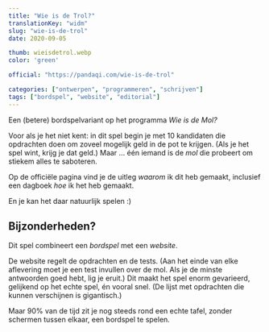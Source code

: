 ```yaml
---
title: "Wie is de Trol?"
translationKey: "widm"
slug: "wie-is-de-trol"
date: 2020-09-05

thumb: wieisdetrol.webp
color: 'green'

official: "https://pandaqi.com/wie-is-de-trol"

categories: ["ontwerpen", "programmeren", "schrijven"]
tags: ["bordspel", "website", "editorial"]
---
```


Een (betere) bordspelvariant op het programma _Wie is de Mol?_

Voor als je het niet kent: in dit spel begin je met 10 kandidaten die opdrachten doen om zoveel mogelijk geld in de pot te krijgen. (Als je het spel wint, krijg je dat geld.) Maar ... één iemand is de _mol_ die probeert om stiekem alles te saboteren.

Op de officiële pagina vind je de uitleg _waarom_ ik dit heb gemaakt, inclusief een dagboek _hoe_ ik het heb gemaakt.

En je kan het daar natuurlijk spelen :)

## Bijzonderheden?
Dit spel combineert een _bordspel_ met een _website_.

De website regelt de opdrachten en de tests. (Aan het einde van elke aflevering moet je een test invullen over de mol. Als je de minste antwoorden goed hebt, lig je eruit.) Dit maakt het spel enorm gevarieerd, gelijkend op het echte spel, én vooral snel. (De lijst met opdrachten die kunnen verschijnen is gigantisch.)

Maar 90% van de tijd zit je nog steeds rond een echte tafel, zonder schermen tussen elkaar, een bordspel te spelen.